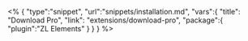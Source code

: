 <% {
	"type":"snippet", "url":"snippets/installation.md", "vars":{
		"title": "Download Pro",
		"link": "extensions\/download-pro",
		"package":{
			"plugin":"ZL Elements"
		}
	}
} %>